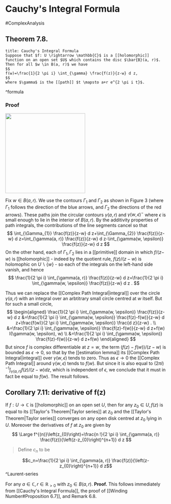 # Cauchy's Integral Formula
#ComplexAnalysis 
## Theorem 7.8.

```ad-theorem
title: Cauchy's Integral Formula
Suppose that $f: U \rightarrow \mathbb{C}$ is a [[holomorphic]] function on an open set $U$ which contains the disc $\bar{B}(a, r)$. Then for all $w \in B(a, r)$ we have
$$
f(w)=\frac{1}{2 \pi i} \int_{\gamma} \frac{f(z)}{z-w} d z,
$$
where $\gamma$ is the [[path]] $t \mapsto a+r e^{2 \pi i t}$.
```
^formula

### Proof

<img src="https://cdn.mathpix.com/snip/images/sdkbJHQiM2mOxX2nVbZTo3hbKblGyfDHOpdFYxzBY7c.original.fullsize.png" width=250px />

Fix $w \in B(a, r)$. We use the contours $\Gamma_{1}$ and $\Gamma_{2}$ as shown in Figure 3 (where $\Gamma_{1}$ follows the direction of the blue arrows, and $\Gamma_{2}$ the directions of the red arrows). These paths join the circular contours $\gamma(a, r)$ and $\gamma(w, \epsilon)^{-}$ where $\epsilon$ is small enough to lie in the interior of $B(a, r)$. By the additivity properties of path integrals, the contributions of the line segments cancel so that
$$
\int_{\Gamma_{1}} \frac{f(z)}{z-w} d z+\int_{\Gamma_{2}} \frac{f(z)}{z-w} d z=\int_{\gamma(a, r)} \frac{f(z)}{z-w} d z-\int_{\gamma(w, \epsilon)} \frac{f(z)}{z-w} d z
$$
On the other hand, each of $\Gamma_{1}, \Gamma_{2}$ lies in a [[primitive]] domain in which $f /(z-$ $w)$ is [[holomorphic]] - indeed by the quotient rule, $f(z) /(z-w)$ is holomophic on $U \backslash\{w\}$ - so each of the integrals on the left-hand side vanish, and hence
$$
\frac{1}{2 \pi i} \int_{\gamma(a, r)} \frac{f(z)}{z-w} d z=\frac{1}{2 \pi i} \int_{\gamma(w, \epsilon)} \frac{f(z)}{z-w} d z .
$$

Thus we can replace the [[Complex Path Integral|integral]] over the circle $\gamma(a, r)$ with an integral over an arbtitrary small circle centred at $w$ itself. But for such a small circle,
$$
\begin{aligned}
\frac{1}{2 \pi i} \int_{\gamma(w, \epsilon)} \frac{f(z)}{z-w} d z &=\frac{1}{2 \pi i} \int_{\gamma(w, \epsilon)} \frac{f(z)-f(w)}{z-w} d z+\frac{f(w)}{2 \pi i} \int_{\gamma(w, \epsilon)} \frac{d z}{z-w} . \\
&=\frac{1}{2 \pi i} \int_{\gamma(w, \epsilon)} \frac{f(z)-f(w)}{z-w} d z+f(w) I(\gamma(w, \epsilon), w) \\
&=\frac{1}{2 \pi i} \int_{\gamma(w, \epsilon)} \frac{f(z)-f(w)}{z-w} d z+f(w)
\end{aligned}
$$
But since $f$ is complex differentiable at $z=w$, the term $(f(z)-f(w)) /(z-w)$ is bounded as $\epsilon \rightarrow 0$, so that by the [[estimation lemma]] its [[Complex Path Integral|integral]] over $\gamma(w, \epsilon)$ tends to zero. Thus as $\epsilon \rightarrow 0$ the [[Complex Path Integral]] around $\gamma(w, \epsilon)$ tends to $f(w)$. But since it is also equal to $(2 \pi i)^{-1} \int_{\gamma(a, r)} f(z) /(z-w) d z$, which is independent of $\epsilon$, we conclude that it must in fact be equal to $f(w)$. The result follows.

## Corollary 7.11: derivative of f(z)
If $f: U \rightarrow \mathbb{C}$ is [[holomorphic]] on an open set $U$, then for any $z_{0} \in U, f(z)$ is equal to its [[Taylor's Theorem|Taylor series]] at $z_{0}$ and the [[Taylor's Theorem|Taylor series]] converges on any open disk centred at $z_{0}$ lying in $U$. Moreover the derivatives of $f$ at $z_{0}$ are given by
$$
\Large
f^{(n)}\left(z_{0}\right)=\frac{n !}{2 \pi i} \int_{\gamma(a, r)} \frac{f(z)}{\left(z-z_{0}\right)^{n+1}} d z
$$

> Define $c_n$ to be
> 
$$c_n=\frac{1}{2 \pi i} \int_{\gamma(a, r)} \frac{f(z)}{\left(z-z_{0}\right)^{n+1}} d z$$
^Laurent-series

For any $a \in \mathbb{C}, r \in \mathbb{R}_{>0}$ with $z_{0} \in B(a, r)$.
**Proof.** This follows immediately from  [[Cauchy's Integral Formula]], the proof of [[Winding Number#Proposition 6.7]], and Remark 6.8.